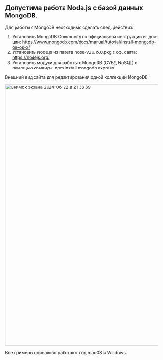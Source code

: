 Допустима работа Node.js с базой данных MongoDB.
--
Для работы с MongoDB необходимо сделать след. действия:
1) Установить MongoDB Community по официальной инструкции из док-ции: https://www.mongodb.com/docs/manual/tutorial/install-mongodb-on-os-x/
2) Установить Node.js из пакета node-v20.15.0.pkg с оф. сайта: https://nodejs.org/
3) Установить модули для работы с MongoDB (СУБД NoSQL) с помощью команды: npm install mongodb express

Внешний вид сайта для редактирования одной коллекции MongoDB:

<img width="862" alt="Снимок экрана 2024-06-22 в 21 33 39" src="https://github.com/alex1543/practNode/assets/10297748/ad259ed7-444c-468d-b68d-913ef3965e29">

Все примеры одинаково работают под macOS и Windows.
